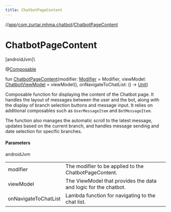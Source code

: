 ```yaml
---
title: ChatbotPageContent
---
```

//[app](../../index.html)/[com.zurtar.mhma.chatbot](index.html)/[ChatbotPageContent](-chatbot-page-content.html)



# ChatbotPageContent



[androidJvm]\




@[Composable](https://developer.android.com/reference/kotlin/androidx/compose/runtime/Composable.html)



fun [ChatbotPageContent](-chatbot-page-content.html)(modifier: [Modifier](https://developer.android.com/reference/kotlin/androidx/compose/ui/Modifier.html) = Modifier, viewModel: [ChatbotViewModel](-chatbot-view-model/index.html) = viewModel(), onNavigateToChatList: () -&gt; [Unit](https://kotlinlang.org/api/core/kotlin-stdlib/kotlin/-unit/index.html))



Composable function for displaying the content of the Chatbot page. It handles the layout of messages between the user and the bot, along with the display of branch selection buttons and message input. It relies on additional composables such as `UserMessageItem` and `BotMessageItem`.



The function also manages the automatic scroll to the latest message, updates based on the current branch, and handles message sending and date selection for specific branches.



#### Parameters


androidJvm

| | |
|---|---|
| modifier | The modifier to be applied to the ChatbotPageContent. |
| viewModel | The ViewModel that provides the data and logic for the chatbot. |
| onNavigateToChatList | Lambda function for navigating to the chat list. |



